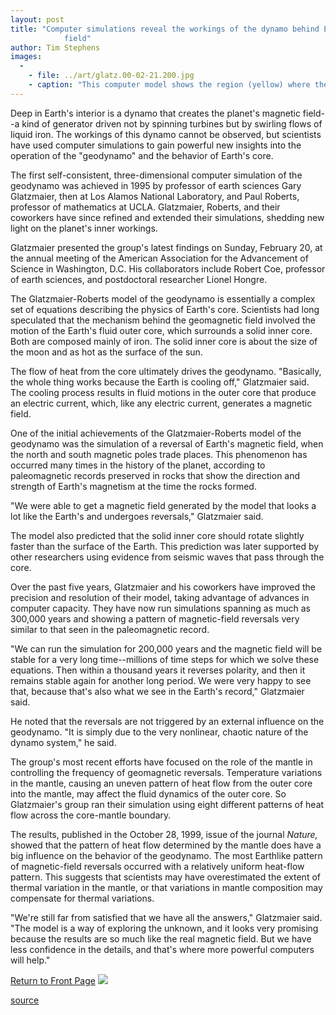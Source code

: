 ```yaml
---
layout: post
title: "Computer simulations reveal the workings of the dynamo behind Earth's magnetic
			field"
author: Tim Stephens
images:
  -
    - file: ../art/glatz.00-02-21.200.jpg
    - caption: "This computer model shows the region (yellow) where the fluid flow in Earth's outer core is the greatest. The core-mantle boundary is the blue mesh; the inner core boundary is the red mesh. Large zonal flows (eastward near the inner core and westward near the mantle) exist on an imaginary 'tangent cylinder' due to the effects of large rotation, small fluid viscosity, and the presence of the solid inner core within the spherical shell of the outer fluid core. Visit Glatzmaier's Web site for more information and computer renderings."
---
```


Deep in Earth's interior is a dynamo that creates the planet's magnetic field--a kind of generator driven not by spinning turbines but by swirling flows of liquid iron. The workings of this dynamo cannot be observed, but scientists have used computer simulations to gain powerful new insights into the operation of the "geodynamo" and the behavior of Earth's core.

The first self-consistent, three-dimensional computer simulation of the geodynamo was achieved in 1995 by professor of earth sciences Gary Glatzmaier, then at Los Alamos National Laboratory, and Paul Roberts, professor of mathematics at UCLA. Glatzmaier, Roberts, and their coworkers have since refined and extended their simulations, shedding new light on the planet's inner workings.  
  
Glatzmaier presented the group's latest findings on Sunday, February 20, at the annual meeting of the American Association for the Advancement of Science in Washington, D.C. His collaborators include Robert Coe, professor of earth sciences, and postdoctoral researcher Lionel Hongre.  
  
The Glatzmaier-Roberts model of the geodynamo is essentially a complex set of equations describing the physics of Earth's core. Scientists had long speculated that the mechanism behind the geomagnetic field involved the motion of the Earth's fluid outer core, which surrounds a solid inner core. Both are composed mainly of iron. The solid inner core is about the size of the moon and as hot as the surface of the sun.   
  
The flow of heat from the core ultimately drives the geodynamo. "Basically, the whole thing works because the Earth is cooling off," Glatzmaier said. The cooling process results in fluid motions in the outer core that produce an electric current, which, like any electric current, generates a magnetic field.   
  
One of the initial achievements of the Glatzmaier-Roberts model of the geodynamo was the simulation of a reversal of Earth's magnetic field, when the north and south magnetic poles trade places. This phenomenon has occurred many times in the history of the planet, according to paleomagnetic records preserved in rocks that show the direction and strength of Earth's magnetism at the time the rocks formed.  
  
"We were able to get a magnetic field generated by the model that looks a lot like the Earth's and undergoes reversals," Glatzmaier said.   
  
The model also predicted that the solid inner core should rotate slightly faster than the surface of the Earth. This prediction was later supported by other researchers using evidence from seismic waves that pass through the core.  
  
Over the past five years, Glatzmaier and his coworkers have improved the precision and resolution of their model, taking advantage of advances in computer capacity. They have now run simulations spanning as much as 300,000 years and showing a pattern of magnetic-field reversals very similar to that seen in the paleomagnetic record.  
  
"We can run the simulation for 200,000 years and the magnetic field will be stable for a very long time--millions of time steps for which we solve these equations. Then within a thousand years it reverses polarity, and then it remains stable again for another long period. We were very happy to see that, because that's also what we see in the Earth's record," Glatzmaier said.  
  
He noted that the reversals are not triggered by an external influence on the geodynamo. "It is simply due to the very nonlinear, chaotic nature of the dynamo system," he said.  
  
The group's most recent efforts have focused on the role of the mantle in controlling the frequency of geomagnetic reversals. Temperature variations in the mantle, causing an uneven pattern of heat flow from the outer core into the mantle, may affect the fluid dynamics of the outer core. So Glatzmaier's group ran their simulation using eight different patterns of heat flow across the core-mantle boundary.   
  
The results, published in the October 28, 1999, issue of the journal _Nature,_ showed that the pattern of heat flow determined by the mantle does have a big influence on the behavior of the geodynamo. The most Earthlike pattern of magnetic-field reversals occurred with a relatively uniform heat-flow pattern. This suggests that scientists may have overestimated the extent of thermal variation in the mantle, or that variations in mantle composition may compensate for thermal variations.  
  
"We're still far from satisfied that we have all the answers," Glatzmaier said. "The model is a way of exploring the unknown, and it looks very promising because the results are so much like the real magnetic field. But we have less confidence in the details, and that's where more powerful computers will help."

[Return to Front Page][1] ![ ][2]

[1]: ../../index.html
[2]: ../../images/trans.gif

[source](http://www1.ucsc.edu/currents/99-00/02-21/glatz.html "Permalink to glatz")
